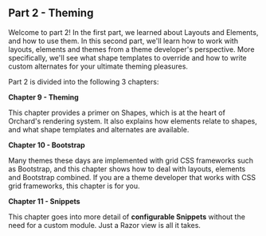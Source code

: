 ## Part 2 - Theming

Welcome to part 2! In the first part, we learned about Layouts and Elements, and how to use them. In this second part, we'll learn how to work with layouts, elements and themes from a theme developer's perspective. More specifically, we'll see what shape templates to override and how to write custom alternates for your ultimate theming pleasures.

Part 2 is divided into the following 3 chapters:

**Chapter 9 - Theming**

This chapter provides a primer on Shapes, which is at the heart of Orchard's rendering system. It also explains how elements relate to shapes, and what shape templates and alternates are available.

**Chapter 10 - Bootstrap**

Many themes these days are implemented with grid CSS frameworks such as Bootstrap, and this chapter shows how to deal with layouts, elements and Bootstrap combined. If you are a theme developer that works with CSS grid frameworks, this chapter is for you.

**Chapter 11 - Snippets**

This chapter goes into more detail of **configurable Snippets** without the need for a custom module. Just a Razor view is all it takes.